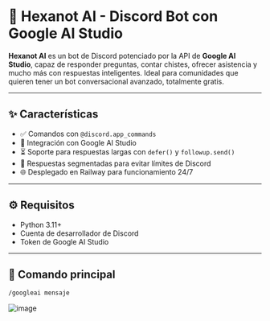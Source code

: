 # 🤖 Hexanot AI - Discord Bot con Google AI Studio

**Hexanot AI** es un bot de Discord potenciado por la API de **Google AI Studio**, capaz de responder preguntas, contar chistes, ofrecer asistencia y mucho más con respuestas inteligentes. Ideal para comunidades que quieren tener un bot conversacional avanzado, totalmente gratis.

---

## ✨ Características

- ✅ Comandos con `@discord.app_commands`
- 🤝 Integración con Google AI Studio
- ⏳ Soporte para respuestas largas con `defer()` y `followup.send()`
- 💬 Respuestas segmentadas para evitar límites de Discord
- 🌐 Desplegado en Railway para funcionamiento 24/7

---

## ⚙️ Requisitos

- Python 3.11+
- Cuenta de desarrollador de Discord
- Token de Google AI Studio

---

## 🧠 Comando principal

```bash
/googleai mensaje
```

![image](https://github.com/user-attachments/assets/a6614e20-0f22-42c9-814d-b1179b4870b4)

